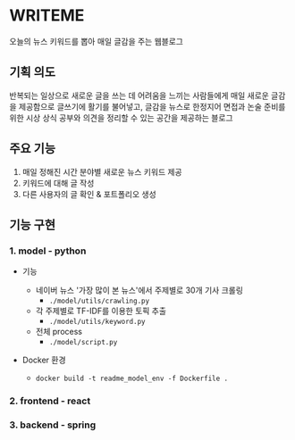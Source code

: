 # WRITEME
오늘의 뉴스 키워드를 뽑아 매일 글감을 주는 웹블로그

## 기획 의도
반복되는 일상으로 새로운 글을 쓰는 데 어려움을 느끼는 사람들에게 매일 새로운 글감을 제공함으로 글쓰기에 활기를 불어넣고, 글감을 뉴스로 한정지어 면접과 논술 준비를 위한 시상 상식 공부와 의견을 정리할 수 있는 공간을 제공하는 블로그

## 주요 기능
1. 매일 정해진 시간 분야별 새로운 뉴스 키워드 제공
2. 키워드에 대해 글 작성
3. 다른 사용자의 글 확인 & 포트폴리오 생성

## 기능 구현

### 1. model - python
- 기능
  - 네이버 뉴스 '가장 많이 본 뉴스'에서 주제별로 30개 기사 크롤링
    - `./model/utils/crawling.py`
  - 각 주제별로 TF-IDF를 이용한 토픽 추출
    - `./model/utils/keyword.py`
  - 전체 process
    - `./model/script.py`

- Docker 환경
  - ` docker build -t readme_model_env -f Dockerfile . `

### 2. frontend - react
### 3. backend - spring
